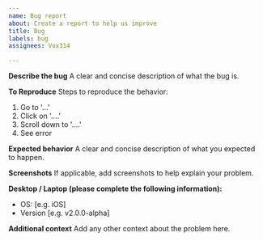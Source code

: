 ```yaml
---
name: Bug report
about: Create a report to help us improve
title: Bug
labels: bug
assignees: Vox314

---
```


**Describe the bug**
A clear and concise description of what the bug is.

**To Reproduce**
Steps to reproduce the behavior:
1. Go to '...'
2. Click on '....'
3. Scroll down to '....'
4. See error

**Expected behavior**
A clear and concise description of what you expected to happen.

**Screenshots**
If applicable, add screenshots to help explain your problem.

**Desktop / Laptop (please complete the following information):**
 - OS: [e.g. iOS]
 - Version [e.g. v2.0.0-alpha]

**Additional context**
Add any other context about the problem here.
